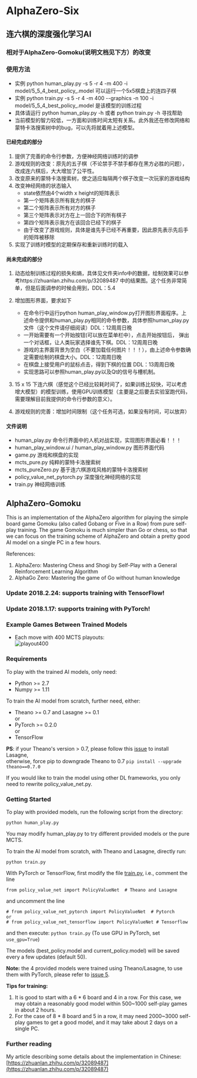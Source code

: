 # AlphaZero-Six
## 连六棋的深度强化学习AI
### 相对于AlphaZero-Gomoku(说明文档见下方）的改变
### 使用方法
 - 实例 python human_play.py -s 5 -r 4 -m 400 -i model/5_5_4_best_policy_.model 可以运行一个5x5棋盘上的连四子棋
 - 实例 python train.py -s 5 -r 4 -m 400 --graphics -n 100 -i model/5_5_4_best_policy_.model 是该模型的训练过程
 - 具体请运行 python human_play.py -h 或者 python train.py -h 寻找帮助
 - 当前模型的智力较低，一方面和训练时间太短有关系。此外我还在修改网络和蒙特卡洛搜索树中的bug，可以先将就着用上述模型。

#### 已经完成的部分
1. 提供了完善的命令行参数，方便神经网络训练时的调参
2. 游戏规则的改变：原先的五子棋（不论禁手不禁手都存在黑方必胜的问题），改成连六棋后，大大增加了公平性。
3. 改变原来的蒙特卡洛搜索树，使之适应每隔两个棋子改变一次玩家的游戏结构
4. 改变神经网络的状态输入
    - state依然由4个width x height的矩阵表示
    - 第一个矩阵表示所有我方的棋子
    - 第二个矩阵表示所有对方的棋子
    - 第三个矩阵表示对方在上一回合下的所有棋子
    - 第四个矩阵表示我方在该回合已经下的棋子
    - 由于改变了游戏规则，具体是谁先手已经不再重要，因此原先表示先后手的矩阵被移除
5. 实现了训练时模型的定期保存和重新训练时的载入
    
#### 尚未完成的部分
1. 动态绘制训练过程的损失和熵，具体见文件夹info中的数据，绘制效果可以参考https://zhuanlan.zhihu.com/p/32089487 中的结果图。这个任务非常简单，但是后面调参的时候会用到，DDL：5.4
2. 增加图形界面，要求如下
    - 在命令行中运行python human_play_window.py打开图形界面程序。上述命令提供和human_play.py相同的命令参数，具体参照human_play.py文件（这个文件请仔细阅读）DDL：12周周日晚
    - 一开始需要有一个开始按钮(可以放在菜单栏中），点击开始按钮后， 弹出一个对话框，让人类玩家选择谁先下棋。DDL：12周周日晚
    - 游戏的主界面背景为空白（不要加载任何图片！！！），由上述命令参数确定需要绘制的棋盘大小。DDL：12周周日晚
    - 在棋盘上接受用户的鼠标点击，得到下棋的位置 DDL：13周周日晚
    - 实现思路可以参照human_play.py以及Qt的信号与槽机制。
    
3. 15 x 15 下连六棋（感觉这个已经比较耗时间了，如果训练比较快，可以考虑增大模型）的模型训练，使用GPU训练模型（主要是之后要去实验室跑代码，需要理解目前我提供的命令行参数的意义）。
4. 游戏规则的完善：增加时间限制（这个任务可选，如果没有时间，可以放弃）

#### 文件说明
- human_play.py 命令行界面中的人机对战实现，实现图形界面必看！！！
- human_play_window.ui / human_play_window.py 图形界面代码
- game.py 游戏和棋盘的实现
- mcts_pure.py 纯粹的蒙特卡洛搜索树
- mcts_pureZero.py 基于连六棋游戏风格的蒙特卡洛搜索树
- policy_value_net_pytorch.py 深度强化神经网络的实现
- train.py 神经网络训练

## AlphaZero-Gomoku
This is an implementation of the AlphaZero algorithm for playing the simple board game Gomoku (also called Gobang or Five in a Row) from pure self-play training. The game Gomoku is much simpler than Go or chess, so that we can focus on the training scheme of AlphaZero and obtain a pretty good AI model on a single PC in a few hours. 

References:  
1. AlphaZero: Mastering Chess and Shogi by Self-Play with a General Reinforcement Learning Algorithm
2. AlphaGo Zero: Mastering the game of Go without human knowledge

### Update 2018.2.24: supports training with TensorFlow!
### Update 2018.1.17: supports training with PyTorch!

### Example Games Between Trained Models
- Each move with 400 MCTS playouts:  
![playout400](https://raw.githubusercontent.com/junxiaosong/AlphaZero_Gomoku/master/playout400.gif)

### Requirements
To play with the trained AI models, only need:
- Python >= 2.7
- Numpy >= 1.11

To train the AI model from scratch, further need, either:
- Theano >= 0.7 and Lasagne >= 0.1      
or
- PyTorch >= 0.2.0    
or
- TensorFlow

**PS**: if your Theano's version > 0.7, please follow this [issue](https://github.com/aigamedev/scikit-neuralnetwork/issues/235) to install Lasagne,  
otherwise, force pip to downgrade Theano to 0.7 ``pip install --upgrade theano==0.7.0``

If you would like to train the model using other DL frameworks, you only need to rewrite policy_value_net.py.

### Getting Started
To play with provided models, run the following script from the directory:  
```
python human_play.py  
```
You may modify human_play.py to try different provided models or the pure MCTS.

To train the AI model from scratch, with Theano and Lasagne, directly run:   
```
python train.py
```
With PyTorch or TensorFlow, first modify the file [train.py](https://github.com/junxiaosong/AlphaZero_Gomoku/blob/master/train.py), i.e., comment the line
```
from policy_value_net import PolicyValueNet  # Theano and Lasagne
```
and uncomment the line 
```
# from policy_value_net_pytorch import PolicyValueNet  # Pytorch
or
# from policy_value_net_tensorflow import PolicyValueNet # Tensorflow
```
and then execute: ``python train.py``  (To use GPU in PyTorch, set ``use_gpu=True``)

The models (best_policy.model and current_policy.model) will be saved every a few updates (default 50).  

**Note:** the 4 provided models were trained using Theano/Lasagne, to use them with PyTorch, please refer to [issue 5](https://github.com/junxiaosong/AlphaZero_Gomoku/issues/5).

**Tips for training:**
1. It is good to start with a 6 * 6 board and 4 in a row. For this case, we may obtain a reasonably good model within 500~1000 self-play games in about 2 hours.
2. For the case of 8 * 8 board and 5 in a row, it may need 2000~3000 self-play games to get a good model, and it may take about 2 days on a single PC.

### Further reading
My article describing some details about the implementation in Chinese: [https://zhuanlan.zhihu.com/p/32089487](https://zhuanlan.zhihu.com/p/32089487) 
